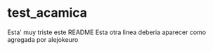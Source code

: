 # test_acamica
Esta' muy triste este README
Esta otra linea deberia aparecer como agregada por alejokeuro

